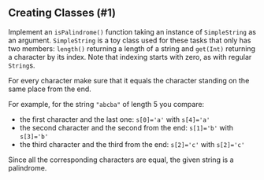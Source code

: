 ## Creating Classes (#1)

Implement an `isPalindrome()` function taking an instance of `SimpleString` as
an argument. `SimpleString` is a toy class used for these tasks that only has
two members: `length()` returning a length of a string  and `get(Int)`
returning a character by its index. Note that indexing starts with zero, as
with regular `String`s.

<div class="hint">

For every character make sure that it equals the character standing
on the same place from the end. 

For example, for the string `"abcba"` of length 5 you compare:
- the first character and the last one: `s[0]='a'` with `s[4]='a'`
- the second character and the second from the end: `s[1]='b'` with `s[3]='b'`
- the third character and the third from the end: `s[2]='c'` with `s[2]='c'`

Since all the corresponding characters are equal, the given string is
a palindrome.

</div>
